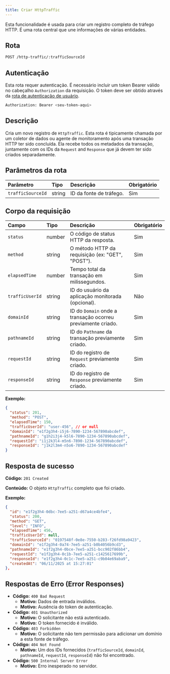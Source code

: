 ```yaml
---
title: Criar HttpTraffic
---
```


Esta funcionalidade é usada para criar um registro completo de tráfego HTTP. É uma rota central que une informações de várias entidades.

## Rota

```bash
POST /http-traffic/:trafficSourceId
```

## Autenticação

Esta rota requer autenticação. É necessário incluir um token Bearer válido no cabeçalho `Authorization` da requisição. O token deve ser obtido através da [rota de autenticação de usuário](/user/authuser/).

```bash
Authorization: Bearer <seu-token-aqui>
```

## Descrição

Cria um novo registro de `HttpTraffic`. Esta rota é tipicamente chamada por um coletor de dados ou agente de monitoramento após uma transação HTTP ter sido concluída. Ela recebe todos os metadados da transação, juntamente com os IDs da `Request` and `Response` que já devem ter sido criados separadamente.

## Parâmetros da rota

| Parâmetro         | Tipo   | Descrição               | Obrigatório |
| :---------------- | :----- | :---------------------- | :---------- |
| `trafficSourceId` | string | ID da fonte de tráfego. | Sim         |

## Corpo da requisição

| Campo           | Tipo   | Descrição                                                   | Obrigatório |
| :-------------- | :----- | :---------------------------------------------------------- | :---------- |
| `status`        | number | O código de status HTTP da resposta.                        | Sim         |
| `method`        | string | O método HTTP da requisição (ex: "GET", "POST").            | Sim         |
| `elapsedTime`   | number | Tempo total da transação em milissegundos.                  | Sim         |
| `trafficUserId` | string | ID do usuário da aplicação monitorada (opcional).           | Não         |
| `domainId`      | string | ID do `Domain` onde a transação ocorreu previamente criado. | Sim         |
| `pathnameId`    | string | ID do `Pathname` da transação previamente criado.           | Sim         |
| `requestId`     | string | ID do registro de `Request` previamente criado.             | Sim         |
| `responseId`    | string | ID do registro de `Response` previamente criado.            | Sim         |

**Exemplo:**

```json
{
  "status": 201,
  "method": "POST",
  "elapsedTime": 150,
  "trafficUserId": "user-456", // or null
  "domainId": "e1f2g3h4-i5j6-7890-1234-567890abcdef",
  "pathnameId": "g1h2i3j4-k5l6-7890-1234-567890abcdef",
  "requestId": "i1j2k3l4-m5n6-7890-1234-567890abcdef",
  "responseId": "j1k2l3m4-n5o6-7890-1234-567890abcdef"
}
```

## Resposta de sucesso

**Código:** `201 Created`

**Conteúdo:** O objeto `HttpTraffic` completo que foi criado.

**Exemplo:**

```json
{
  "id": "e1f2g3h4-0dbc-7ee5-a251-d67a4ce4bfe4",
  "status": 200,
  "method": "GET",
  "level": "INFO",
  "elapsedTime": 456,
  "trafficUserId": null,
  "trafficSourceId": "0197548f-0e8e-7550-b283-f26fd98a9423",
  "domainId": "e1f2g3h4-0a74-7ee5-a251-b0b4056b9cd3",
  "pathnameId": "e1f2g3h4-0bce-7ee5-a251-bcc902f86bb4",
  "requestId": "e1f2g3h4-0c1b-7ee5-a251-c1425617699b",
  "responseId": "e1f2g3h4-0c1c-7ee5-a251-c9b04e69aba9",
  "createdAt": "06/11/2025 at 15:27:01"
},
```

## Respostas de Erro (Error Responses)

- **Código:** `400 Bad Request`
  - **Motivo:** Dados de entrada inválidos.
  - **Motivo:** Ausência do token de autenticação.
- **Código:** `401 Unauthorized`
  - **Motivo:** O solicitante não está autenticado.
  - **Motivo:** O token fornecido é inválido.
- **Código:** `403 Forbidden`
  - **Motivo:** O solicitante não tem permissão para adicionar um domínio a esta fonte de tráfego.
- **Código:** `404 Not Found`
  - **Motivo:** Um dos IDs fornecidos (`trafficSourceId`, `domainId`, `pathnameId`, `requestId`, `responseId`) não foi encontrado.
- **Código:** `500 Internal Server Error`
  - **Motivo:** Erro inesperado no servidor.
